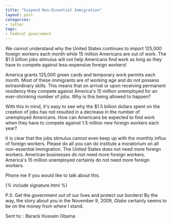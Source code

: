 ```yaml
---
title: "Suspend Non-Essential Immigration"
layout: post
categories:
- letter
tags:
- Federal government
---
```


We cannot understand why the United States continues to import 125,000 foreign workers each month while 15 million Americans are out of work. The $1.5 billion jobs stimulus will not help Americans find work as long as they have to compete against less-expensive foreign workers!

America grants 125,000 green cards and temporary work permits each month. Most of these immigrants are of working age and do not possess extraordinary skills. This means that on arrival or upon receiving permanent residency they compete against America's 15 million unemployed for an ever-shrinking number of jobs. Why is this being allowed to happen?

With this in mind, it's easy to see why the $1.5 billion dollars spent on the creation of jobs has not resulted in a decrease in the number of unemployed Americans. How can Americans be expected to find work when they have to compete against 1.5 million new foreign workers each year?

It is clear that the jobs stimulus cannot even keep up with the monthly influx of foreign workers. Please do all you can do institute a moratorium on all non-essential immigration. The United States does not need more foreign workers. American businesses do not need more foreign workers. America's 15 million unemployed certainly do not need more foreign workers.

Phone me if you would like to talk about this.

{% include signature.html %}

P.S. Get the government out of our lives and protect our borders! By the way, the story about you in the November 9, 2009, *Globe* certainly seems to be on the money from where I stand.

Sent to:
: Barack Hussein Obama
